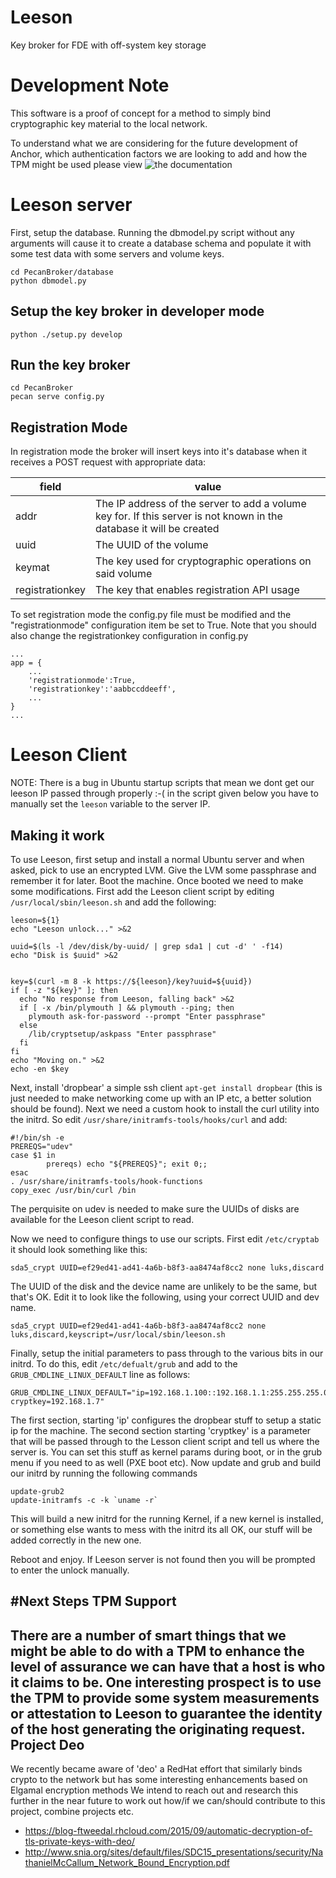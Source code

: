 # Leeson
Key broker for FDE with off-system key storage

# Development Note
This software is a proof of concept for a method to simply bind cryptographic
key material to the local network.

To understand what we are considering for the future development of Anchor,
which authentication factors we are looking to add and how the TPM might be
used please view ![the documentation](https://github.com/hyakuhei/Leeson/tree/master/docs)

# Leeson server
First, setup the database. Running the dbmodel.py script without any arguments
will cause it to create a database schema and populate it with some test data
with some servers and volume keys.
```
cd PecanBroker/database
python dbmodel.py
```

Setup the key broker in developer mode
--------------------------------------
```
python ./setup.py develop
```

Run the key broker
------------------
```
cd PecanBroker
pecan serve config.py
```

Registration Mode
-----------------
In registration mode the broker will insert keys into it's database when it
receives a POST request with appropriate data:

| field | value |
| ----- | ----- |
| addr  | The IP address of the server to add a volume key for. If this server is not known in the database it will be created |
| uuid | The UUID of the volume |
| keymat | The key used for cryptographic operations on said volume |
| registrationkey | The key that enables registration API usage |

To set registration mode the config.py file must be modified and the
"registrationmode" configuration item be set to True. Note that you should also
change the registrationkey configuration in config.py

```
...
app = {
    ...
    'registrationmode':True,
    'registrationkey':'aabbccddeeff',
    ...
}
...
```


# Leeson Client
NOTE: There is a bug in Ubuntu startup scripts that mean we dont get our leeson
IP passed through properly :-( in the script given below you have to manually
set the `leeson` variable to the server IP.

Making it work
--------------
To use Leeson, first setup and install a normal Ubuntu server and when asked,
pick to use an encrypted LVM. Give the LVM some passphrase and remember it for
later. Boot the machine. Once booted we need to make some modifications. First
add the Leeson client script by editing `/usr/local/sbin/leeson.sh` and add the
following:
```
leeson=${1}
echo "Leeson unlock..." >&2

uuid=$(ls -l /dev/disk/by-uuid/ | grep sda1 | cut -d' ' -f14)
echo "Disk is $uuid" >&2


key=$(curl -m 8 -k https://${leeson}/key?uuid=${uuid})
if [ -z "${key}" ]; then
  echo "No response from Leeson, falling back" >&2
  if [ -x /bin/plymouth ] && plymouth --ping; then
    plymouth ask-for-password --prompt "Enter passphrase"
  else
    /lib/cryptsetup/askpass "Enter passphrase"
  fi
fi
echo "Moving on." >&2
echo -en $key
```

Next, install 'dropbear' a simple ssh client `apt-get install dropbear` (this is
just needed to make networking come up with an IP etc, a better solution should
be found). Next we need a custom hook to install the curl utility into the
initrd. So edit `/usr/share/initramfs-tools/hooks/curl` and add:

```
#!/bin/sh -e
PREREQS="udev"
case $1 in
        prereqs) echo "${PREREQS}"; exit 0;;
esac
. /usr/share/initramfs-tools/hook-functions
copy_exec /usr/bin/curl /bin
```

The perquisite on udev is needed to make sure the UUIDs of disks are available
for the Leeson client script to read.

Now we need to configure things to use our scripts. First edit `/etc/cryptab`
it should look something like this:
```
sda5_crypt UUID=ef29ed41-ad41-4a6b-b8f3-aa8474af8cc2 none luks,discard
```
The UUID of the disk and the device name are unlikely to be the same, but that's
OK. Edit it to look like the following, using your correct UUID and dev name.

```
sda5_crypt UUID=ef29ed41-ad41-4a6b-b8f3-aa8474af8cc2 none luks,discard,keyscript=/usr/local/sbin/leeson.sh
```

Finally, setup the initial parameters to pass through to the various bits in our
initrd. To do this, edit `/etc/defualt/grub` and add to the
`GRUB_CMDLINE_LINUX_DEFAULT` line as follows:

```
GRUB_CMDLINE_LINUX_DEFAULT="ip=192.168.1.100::192.168.1.1:255.255.255.0:decrypt:eth0:off cryptkey=192.168.1.7"
```

The first section, starting 'ip' configures the dropbear stuff to setup a static
ip for the machine. The second section starting 'cryptkey' is a parameter that
will be passed through to the Lesson client script and tell us where the server
is. You can set this stuff as kernel params during boot, or in the grub menu if
you need to as well (PXE boot etc). Now update and grub and build our initrd by
running the following commands

```
update-grub2
update-initramfs -c -k `uname -r`
```

This will build a new initrd for the running Kernel, if a new kernel is installed,
or something else wants to mess with the initrd its all OK, our stuff will be
added correctly in the new one.

Reboot and enjoy. If Leeson server is not found then you will be prompted to
enter the unlock manually.

#Next Steps
TPM Support
-----------
There are a number of smart things that we might be able to do with a TPM to
enhance the level of assurance we can have that a host is who it claims to be.
One interesting prospect is to use the TPM to provide some system measurements or
attestation to Leeson to guarantee the identity of the host generating the
originating request.
Project Deo
-----------
We recently became aware of 'deo' a RedHat effort that similarly binds crypto to
the network but has some interesting enhancements based on Elgamal encryption methods
We intend to reach out and research this further in the near future to work out
how/if we can/should contribute to this project, combine projects etc.
* https://blog-ftweedal.rhcloud.com/2015/09/automatic-decryption-of-tls-private-keys-with-deo/
* http://www.snia.org/sites/default/files/SDC15_presentations/security/NathanielMcCallum_Network_Bound_Encryption.pdf
